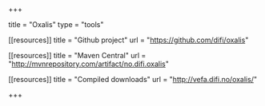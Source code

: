 +++

title = "Oxalis"
type = "tools"

[[resources]]
title = "Github project"
url = "https://github.com/difi/oxalis"

[[resources]]
title = "Maven Central"
url = "http://mvnrepository.com/artifact/no.difi.oxalis"

[[resources]]
title = "Compiled downloads"
url = "http://vefa.difi.no/oxalis/"

+++

